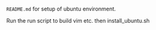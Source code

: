 `README.md` for setup of ubuntu environment.

Run the run script to build vim etc. then install_ubuntu.sh
